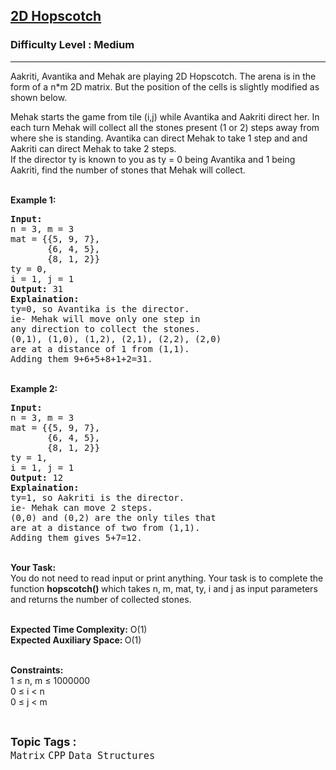 <h2><a href="https://practice.geeksforgeeks.org/problems/hopscotch4857/0">2D Hopscotch</a></h2><h3>Difficulty Level : Medium</h3><hr><div class="problems_problem_content__Xm_eO"><p>Aakriti, Avantika and Mehak are playing 2D Hopscotch. The arena is in the form of a n*m 2D matrix. But the position of the cells is slightly modified as shown below.&nbsp;<br>
<img alt="" src="https://contribute.geeksforgeeks.org/wp-content/uploads/hopscotch-1.jpg"></p>

<p>Mehak starts the game from tile (i,j) while Avantika and Aakriti direct her. In each turn Mehak will collect all the stones present (1 or 2) steps away from where she is standing. Avantika can direct Mehak to take 1 step and and Aakriti can direct Mehak to take 2 steps.&nbsp;<br>
If the director ty is known to you as ty = 0 being Avantika and 1 being Aakriti, find the number of stones that Mehak will collect.&nbsp;</p>

<p><br>
<strong>Example 1:</strong></p>

<pre><strong>Input: </strong>
n = 3, m = 3
mat = {{5, 9, 7}, 
       {6, 4, 5}, 
       {8, 1, 2}}
ty = 0, 
i = 1, j = 1
<strong>Output:</strong> 31
<strong>Explaination: </strong>
ty=0, so Avantika is the director. 
ie- Mehak will move only one step in 
any direction to collect the stones.
(0,1), (1,0), (1,2), (2,1), (2,2), (2,0) 
are at a distance of 1 from (1,1). 
Adding them 9+6+5+8+1+2=31.</pre>

<p><br>
<strong>Example 2:</strong></p>

<pre><strong>Input: </strong>
n = 3, m = 3
mat = {{5, 9, 7}, 
       {6, 4, 5}, 
       {8, 1, 2}}
ty = 1, 
i = 1, j = 1
<strong>Output:</strong> 12
<strong>Explaination: </strong>
ty=1, so Aakriti is the director. 
ie- Mehak can move 2 steps. 
(0,0) and (0,2) are the only tiles that 
are at a distance of two from (1,1). 
Adding them gives 5+7=12.</pre>

<p><br>
<strong>Your Task:</strong><br>
You do not need to read input or print anything. Your task is to complete the function <strong>hopscotch() </strong>which takes n, m, mat, ty, i and j as input parameters and returns the number of collected stones.</p>

<p><br>
<strong>Expected Time Complexity:</strong> O(1)<br>
<strong>Expected Auxiliary Space: </strong>O(1)</p>

<p><br>
<strong>Constraints:</strong><br>
1 ≤ n, m ≤ 1000000<br>
0 ≤ i &lt; n<br>
0 ≤ j &lt; m&nbsp;</p>
</div><br><p><span style=font-size:18px><strong>Topic Tags : </strong><br><code>Matrix</code>&nbsp;<code>CPP</code>&nbsp;<code>Data Structures</code>&nbsp;
